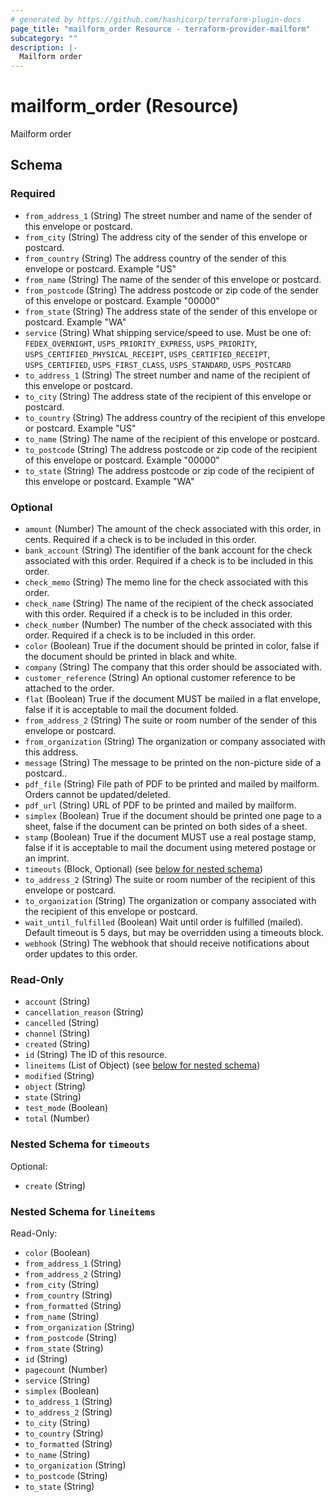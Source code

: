 ```yaml
---
# generated by https://github.com/hashicorp/terraform-plugin-docs
page_title: "mailform_order Resource - terraform-provider-mailform"
subcategory: ""
description: |-
  Mailform order
---
```


# mailform_order (Resource)

Mailform order



<!-- schema generated by tfplugindocs -->
## Schema

### Required

- `from_address_1` (String) The street number and name of the sender of this envelope or postcard.
- `from_city` (String) The address city of the sender of this envelope or postcard.
- `from_country` (String) The address country of the sender of this envelope or postcard. Example "US"
- `from_name` (String) The name of the sender of this envelope or postcard.
- `from_postcode` (String) The address postcode or zip code of the sender of this envelope or postcard. Example "00000"
- `from_state` (String) The address state of the sender of this envelope or postcard. Example "WA"
- `service` (String) What shipping service/speed to use. Must be one of: `FEDEX_OVERNIGHT`, `USPS_PRIORITY_EXPRESS`, `USPS_PRIORITY`, `USPS_CERTIFIED_PHYSICAL_RECEIPT`, `USPS_CERTIFIED_RECEIPT`, `USPS_CERTIFIED`, `USPS_FIRST_CLASS`, `USPS_STANDARD`, `USPS_POSTCARD`
- `to_address_1` (String) The street number and name of the recipient of this envelope or postcard.
- `to_city` (String) The address state of the recipient of this envelope or postcard.
- `to_country` (String) The address country of the recipient of this envelope or postcard. Example "US"
- `to_name` (String) The name of the recipient of this envelope or postcard.
- `to_postcode` (String) The address postcode or zip code of the recipient of this envelope or postcard. Example "00000"
- `to_state` (String) The address postcode or zip code of the recipient of this envelope or postcard. Example "WA"

### Optional

- `amount` (Number) The amount of the check associated with this order, in cents. Required if a check is to be included in this order.
- `bank_account` (String) The identifier of the bank account for the check associated with this order. Required if a check is to be included in this order.
- `check_memo` (String) The memo line for the check associated with this order.
- `check_name` (String) The name of the recipient of the check associated with this order. Required if a check is to be included in this order.
- `check_number` (Number) The number of the check associated with this order. Required if a check is to be included in this order.
- `color` (Boolean) True if the document should be printed in color, false if the document should be printed in black and white.
- `company` (String) The company that this order should be associated with.
- `customer_reference` (String) An optional customer reference to be attached to the order.
- `flat` (Boolean) True if the document MUST be mailed in a flat envelope, false if it is acceptable to mail the document folded.
- `from_address_2` (String) The suite or room number of the sender of this envelope or postcard.
- `from_organization` (String) The organization or company associated with this address.
- `message` (String) The message to be printed on the non-picture side of a postcard..
- `pdf_file` (String) File path of PDF to be printed and mailed by mailform. Orders cannot be updated/deleted.
- `pdf_url` (String) URL of PDF to be printed and mailed by mailform.
- `simplex` (Boolean) True if the document should be printed one page to a sheet, false if the document can be printed on both sides of a sheet.
- `stamp` (Boolean) True if the document MUST use a real postage stamp, false if it is acceptable to mail the document using metered postage or an imprint.
- `timeouts` (Block, Optional) (see [below for nested schema](#nestedblock--timeouts))
- `to_address_2` (String) The suite or room number of the recipient of this envelope or postcard.
- `to_organization` (String) The organization or company associated with the recipient of this envelope or postcard.
- `wait_until_fulfilled` (Boolean) Wait until order is fulfilled (mailed). Default timeout is 5 days, but may be overridden using a timeouts block.
- `webhook` (String) The webhook that should receive notifications about order updates to this order.

### Read-Only

- `account` (String)
- `cancellation_reason` (String)
- `cancelled` (String)
- `channel` (String)
- `created` (String)
- `id` (String) The ID of this resource.
- `lineitems` (List of Object) (see [below for nested schema](#nestedatt--lineitems))
- `modified` (String)
- `object` (String)
- `state` (String)
- `test_mode` (Boolean)
- `total` (Number)

<a id="nestedblock--timeouts"></a>
### Nested Schema for `timeouts`

Optional:

- `create` (String)


<a id="nestedatt--lineitems"></a>
### Nested Schema for `lineitems`

Read-Only:

- `color` (Boolean)
- `from_address_1` (String)
- `from_address_2` (String)
- `from_city` (String)
- `from_country` (String)
- `from_formatted` (String)
- `from_name` (String)
- `from_organization` (String)
- `from_postcode` (String)
- `from_state` (String)
- `id` (String)
- `pagecount` (Number)
- `service` (String)
- `simplex` (Boolean)
- `to_address_1` (String)
- `to_address_2` (String)
- `to_city` (String)
- `to_country` (String)
- `to_formatted` (String)
- `to_name` (String)
- `to_organization` (String)
- `to_postcode` (String)
- `to_state` (String)


